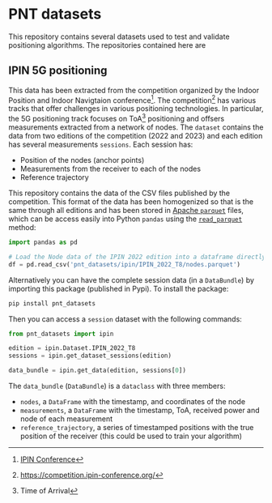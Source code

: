 # PNT datasets

This repository contains several datasets used to test and validate positioning
algorithms. The repositories contained here are

## IPIN 5G positioning

This data has been extracted from the competition organized by the Indoor Position and Indoor Navigtaion conference[^1]. The competition[^2] has various tracks that offer challenges in various positioning technologies. In particular, the 5G positioning track focuses on  ToA[^3] positioning and offsers measurements extracted from a network of nodes. The `dataset` contains the data from two editions of the competition (2022 and 2023) and each edition has several measurements `sessions`. Each session has:

- Position of the nodes (anchor points)
- Measurements from the receiver to each of the nodes
- Reference trajectory

This repository contains the data of the CSV files published by the competition. This format of the data has been homogenized so that is the same through all editions and has been stored in [Apache `parquet`](https://parquet.apache.org/) files, which can be access easily into Python `pandas` using the [`read_parquet`](https://pandas.pydata.org/pandas-docs/stable/reference/api/pandas.read_parquet.html) method:

```python
import pandas as pd

# Load the Node data of the IPIN 2022 edition into a dataframe directly from the parquet
df = pd.read_csv('pnt_datasets/ipin/IPIN_2022_T8/nodes.parquet')
```

Alternatively you can have the complete session data (in a `DataBundle`) by importing this package (published in Pypi). To install the package:

```bash
pip install pnt_datasets
```

Then you can access a `session` dataset with the following commands:

```python
from pnt_datasets import ipin

edition = ipin.Dataset.IPIN_2022_T8
sessions = ipin.get_dataset_sessions(edition)

data_bundle = ipin.get_data(edition, sessions[0])
```

The `data_bundle` (`DataBundle`) is a `dataclass` with three members:

- `nodes`, a `DataFrame` with the timestamp, and coordinates of the node
- `measurements`, a `DataFrame` with the timestamp, ToA, received power and node of each measurement
- `reference_trajectory`, a series of timestamped positions with the true position of the receiver (this could be used to train your algorithm)


[^1]: [IPIN Conference](https://ipin-conference.org/)
[^2]: https://competition.ipin-conference.org/
[^3]: Time of Arrival
